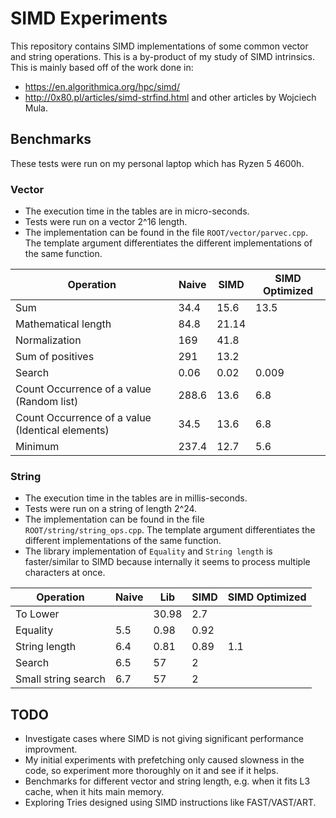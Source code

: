 # SIMD Experiments

This repository contains SIMD implementations of some common vector and string operations. This is a by-product of my study of SIMD intrinsics. This is mainly based off of the work done in:

- https://en.algorithmica.org/hpc/simd/
- http://0x80.pl/articles/simd-strfind.html and other articles by Wojciech Mula.

## Benchmarks

These tests were run on my personal laptop which has Ryzen 5 4600h.

### Vector

- The execution time in the tables are in micro-seconds.
- Tests were run on a vector 2^16 length.
- The implementation can be found in the file `ROOT/vector/parvec.cpp`. The template argument differentiates the different implementations of the same function.

|Operation|Naive|SIMD|SIMD Optimized|
|-|-|-|-|
|Sum|34.4|15.6|13.5|
|Mathematical length|84.8|21.14||
|Normalization|169|41.8||
|Sum of positives|291|13.2||
|Search|0.06|0.02|0.009|
|Count Occurrence of a value (Random list)|288.6|13.6|6.8|
|Count Occurrence of a value (Identical elements)|34.5|13.6|6.8|
|Minimum|237.4|12.7|5.6|

### String

- The execution time in the tables are in millis-seconds.
- Tests were run on a string of length 2^24.
- The implementation can be found in the file `ROOT/string/string_ops.cpp`. The template argument differentiates the different implementations of the same function.
- The library implementation of `Equality` and `String length` is faster/similar to SIMD because internally it seems to process multiple characters at once.

|Operation|Naive|Lib|SIMD|SIMD Optimized|
|-|-|-|-|-|
|To Lower||30.98|2.7||
|Equality|5.5|0.98|0.92||
|String length|6.4|0.81|0.89|1.1|
|Search|6.5|57|2||
|Small string search|6.7|57|2||

## TODO

- Investigate cases where SIMD is not giving significant performance improvment.
- My initial experiments with prefetching only caused slowness in the code, so experiment more thoroughly on it and see if it helps.
- Benchmarks for different vector and string length, e.g. when it fits L3 cache, when it hits main memory.
- Exploring Tries designed using SIMD instructions like FAST/VAST/ART.